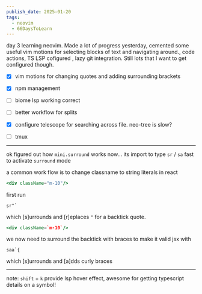 ```yaml
---
publish_date: 2025-01-20
tags:
  - neovim
  - 66DaysToLearn
---
```

day 3 learning neovim. Made a lot of progress yesterday, cemented some useful vim motions for selecting blocks of text and navigating around., code actions,  TS LSP cofigured  , lazy git integration. Still lots that I want to get configured though.

- [x] vim motions for changing quotes and adding surrounding brackets
- [x] npm management
- [ ] biome lsp working correct
- [ ] better workflow for splits
- [x] configure telescope for searching across file. neo-tree is slow?
- [ ] tmux


---
ok figured out how `mini.surround` works now... 
its import to type `sr` / `sa`  fast to activate `surround` mode

a common work flow is to change classname to string literals in react

```jsx
<div className="m-10"/>
```


first run 

```
sr"`
``` 
which  [s]urrounds  and  [r]eplaces `"` for a  backtick quote.



```jsx
<div className=`m-10`/>
```

we now need to surround the backtick with braces to make it valid jsx with 
```
saa`{
```

which [s]urrounds and [a]dds curly braces


---
note: `shift` + `k` provide lsp hover effect, awesome for getting typescript details on a symbol!